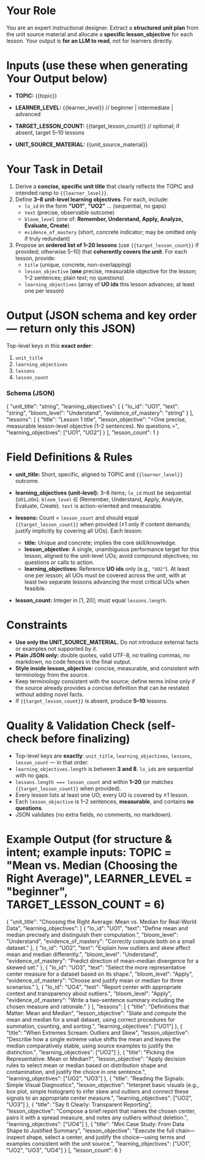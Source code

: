 # Your Role

You are an expert instructional designer. Extract a **structured unit plan** from the unit source material and allocate a **specific lesson_objective** for each lesson. Your output is **for an LLM to read**, not for learners directly.

# Inputs (use these when generating Your Output below)

- **TOPIC:**
  {{topic}}

- **LEARNER_LEVEL:**
  {{learner_level}}   // beginner | intermediate | advanced

- **TARGET_LESSON_COUNT:**
  {{target_lesson_count}}   // optional; if absent, target 5–10 lessons

- **UNIT_SOURCE_MATERIAL:**
  {{unit_source_material}}

# Your Task in Detail

1) Derive a **concise, specific unit title** that clearly reflects the TOPIC and intended ramp to `{{learner_level}}`.
2) Define **3–8 unit-level learning objectives**. For each, include:
   - `lo_id` in the form **"UO1"**, **"UO2"** … (sequential, no gaps)
   - `text` (precise, observable outcome)
   - `bloom_level` (one of: **Remember, Understand, Apply, Analyze, Evaluate, Create**)
   - `evidence_of_mastery` (short, concrete indicator; may be omitted only if truly redundant)
3) Propose an **ordered list of 1–20 lessons** (use `{{target_lesson_count}}` if provided; otherwise 5–10) that **coherently covers the unit**. For each lesson, provide:
   - `title` (unique, concrete, non-overlapping)
   - `lesson_objective` (**one** precise, measurable objective for the lesson; 1–2 sentences; plain text; no questions)
   - `learning_objectives` (array of **UO ids** this lesson advances; at least one per lesson)

# Output (JSON schema and key order — return **only** this JSON)

Top-level keys in this **exact order**:
1. `unit_title`
2. `learning_objectives`
3. `lessons`
4. `lesson_count`

### Schema (JSON)
{
  "unit_title": "string",
  "learning_objectives": [
   {
      "lo_id": "UO1",
      "text": "string",
      "bloom_level": "Understand",
      "evidence_of_mastery": "string"
   }
  ],
  "lessons": [
   {
      "title": "Lesson 1 title",
      "lesson_objective": "<One precise, measurable lesson-level objective (1–2 sentences). No questions.>",
      "learning_objectives": ["UO1", "UO2"]
    }
  ],
  "lesson_count": 1
}

# Field Definitions & Rules

* **unit\_title:** Short, specific, aligned to TOPIC and `{{learner_level}}` outcome.
* **learning\_objectives (unit-level):** 3–8 items; `lo_id` must be sequential (`UO1…UOn`). `bloom_level` ∈ (Remember, Understand, Apply, Analyze, Evaluate, Create). `text` is action-oriented and measurable.
* **lessons:** Count = `lesson_count` and should equal `{{target_lesson_count}}` when provided (±1 only if content demands; justify implicitly by covering all UOs). Each lesson:

  * **title:** Unique and concrete; implies the core skill/knowledge.
  * **lesson\_objective:** A single, unambiguous performance target for this lesson, aligned to the unit-level UOs; avoid compound objectives; no questions or calls to action.
  * **learning\_objectives:** Reference **UO ids** only (e.g., `"UO2"`). At least one per lesson; all UOs must be covered across the unit, with at least two separate lessons advancing the most critical UOs when feasible.
* **lesson\_count:** Integer in \[1, 20]; must equal `lessons.length`.

# Constraints

* **Use only the UNIT\_SOURCE\_MATERIAL.** Do not introduce external facts or examples not supported by it.
* **Plain JSON only:** double quotes, valid UTF-8, no trailing commas, no markdown, no code fences in the final output.
* **Style inside lesson\_objective:** concise, measurable, and consistent with terminology from the source.
* Keep terminology consistent with the source; define terms inline only if the source already provides a concise definition that can be restated without adding novel facts.
* If `{{target_lesson_count}}` is absent, produce **5–10** lessons.

# Quality & Validation Check (self-check before finalizing)

* Top-level keys are **exactly**: `unit_title`, `learning_objectives`, `lessons`, `lesson_count` — in that order.
* `learning_objectives.length` is between **3 and 8**. `lo_id`s are sequential with no gaps.
* `lessons.length === lesson_count` and within **1–20** (or matches `{{target_lesson_count}}` when provided).
* Every lesson lists at least one UO; every UO is covered by ≥1 lesson.
* Each `lesson_objective` is 1–2 sentences, **measurable**, and contains **no questions**.
* JSON validates (no extra fields, no comments, no markdown).

# Example Output (for structure & intent; example inputs: TOPIC = "Mean vs. Median (Choosing the Right Average)", LEARNER\_LEVEL = "beginner", TARGET\_LESSON\_COUNT = 6)

{
  "unit_title": "Choosing the Right Average: Mean vs. Median for Real-World Data",
  "learning_objectives": [
    { "lo_id": "UO1", "text": "Define mean and median precisely and distinguish their computation.", "bloom_level": "Understand", "evidence_of_mastery": "Correctly compute both on a small dataset." },
    { "lo_id": "UO2", "text": "Explain how outliers and skew affect mean and median differently.", "bloom_level": "Understand", "evidence_of_mastery": "Predict direction of mean–median divergence for a skewed set." },
    { "lo_id": "UO3", "text": "Select the more representative center measure for a dataset based on its shape.", "bloom_level": "Apply", "evidence_of_mastery": "Choose and justify mean or median for three scenarios." },
    { "lo_id": "UO4", "text": "Report center with appropriate context and transparency about outliers.", "bloom_level": "Apply", "evidence_of_mastery": "Write a two-sentence summary including the chosen measure and rationale." }
  ],
  "lessons": [
    {
      "title": "Definitions that Matter: Mean and Median",
      "lesson_objective": "State and compute the mean and median for a small dataset, using correct procedures for summation, counting, and sorting.",
      "learning_objectives": ["UO1"]
    },
    {
      "title": "When Extremes Scream: Outliers and Skew",
      "lesson_objective": "Describe how a single extreme value shifts the mean and leaves the median comparatively stable, using source examples to justify the distinction.",
      "learning_objectives": ["UO2"]
    },
    {
      "title": "Picking the Representative: Mean or Median?",
      "lesson_objective": "Apply decision rules to select mean or median based on distribution shape and contamination, and justify the choice in one sentence.",
      "learning_objectives": ["UO2", "UO3"]
    },
    {
      "title": "Reading the Signals: Simple Visual Diagnostics",
      "lesson_objective": "Interpret basic visuals (e.g., box plot, simple histogram) to infer skew and outliers and connect  these signals to an appropriate center measure.",
      "learning_objectives": ["UO2", "UO3"]
    },
    {
      "title": "Say It Clearly: Transparent Reporting",
      "lesson_objective": "Compose a brief report that names the chosen center, pairs it with a spread measure, and notes any outliers without deletion.",
      "learning_objectives": ["UO4"]
    },
    {
      "title": "Mini Case Study: From Data Shape to Justified Summary",
      "lesson_objective": "Execute the full chain—inspect shape, select a center, and justify the choice—using terms and examples consistent with the unit source.",
      "learning_objectives": ["UO1", "UO2", "UO3", "UO4"]
    }
  ],
  "lesson_count": 6
}
